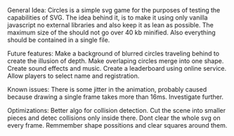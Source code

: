 General Idea:
  Circles is a simple svg game for the purposes of testing the capabilities of SVG.
The idea behind it, is to make it using only vanilla javascript no external libraries and also keep it as lean as possible.
The maximum size of the should not go over 40 kb minified. Also everything should be contained in a single file.

Future features:
  Make a background of blurred circles traveling behind to create the illusion of depth.
  Make overlaping circles merge into one shape.
  Create sound effects and music.
  Create a leaderboard using online service. Allow players to select name and registration.
  
Known issues:
  There is some jitter in the animation, probably caused because drawing a single frame takes more than 16ms. Investigate further.
  
Optimizations:
  Better algo for collision detection. Cut the scene into smaller pieces and detec collisions only inside there.
  Dont clear the whole svg on every frame. Remmember shape possitions and clear squares around them.
